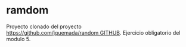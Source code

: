 # ramdom
Proyecto clonado del proyecto https://github.com/jquemada/random GITHUB.
Ejercicio obligatorio del modulo 5.
